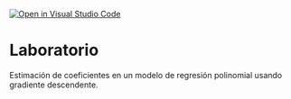 [![Open in Visual Studio Code](https://classroom.github.com/assets/open-in-vscode-c66648af7eb3fe8bc4f294546bfd86ef473780cde1dea487d3c4ff354943c9ae.svg)](https://classroom.github.com/online_ide?assignment_repo_id=9017329&assignment_repo_type=AssignmentRepo)
# Laboratorio

Estimación de coeficientes en un modelo de regresión polinomial usando gradiente descendente.

